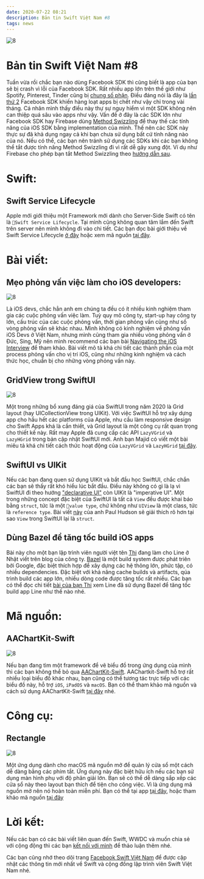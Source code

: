 ```yaml
---
date: 2020-07-22 08:21
description: Bản tin Swift Việt Nam #8
tags: news
---
```


![8](https://raw.githubusercontent.com/SwiftVietnam/SwiftVietnam/master/Output/Images/swiftvietnam/8/swiftvietnam_8.png)

# Bản tin Swift Việt Nam #8

Tuần vừa rồi chắc bạn nào dùng Facebook SDK thì cũng biết là app của bạn sẽ bị crash vì lỗi của Facebook SDK. Rất nhiều app lớn trên thế giới như Spotify, Pinterest, Tinder cũng bị [chung số phận](https://www.theverge.com/2020/7/10/21319784/ios-apps-crashing-spotify-tiktok-pinterest-tinder-facebook-sdk-certification-issue). Điều đáng nói là đây là [lần thứ 2](https://www.theverge.com/2020/5/6/21250023/facebook-sdk-login-spotify-tinder-tiktok-ios-iphone-crash) Facebook SDK khiến hàng loạt apps bị chết như vậy chỉ trong vài tháng. Cá nhân mình thấy điều này thự sự nguy hiểm vì một SDK không nên can thiệp quá sâu vào apps như vậy. Vấn đề ở đây là các SDK lớn như Facebook SDK hay Firebase dùng [Method Swizzling](https://nshipster.com/method-swizzling/) để thay thế các tính năng của iOS SDK bằng implementation của mình. Thế nên các SDK này thực sự đã khả dụng ngay cả khi bạn chưa sử dụng bất cứ tính năng nào của nó. Nếu có thể, các bạn nên tránh sử dụng các SDKs khi các bạn không thể tắt được tính năng Method Swizzling đi vì rất dễ gây xung đột. Ví dụ như Firebase cho phép bạn tắt Method Swizzling theo [hướng dẫn sau](https://firebase.google.com/docs/cloud-messaging/ios/client#:~:text=Method%20swizzling%20in%20Firebase%20Cloud%20Messaging,-The%20FCM%20SDK&text=Developers%20who%20prefer%20not%20to,to%20NO%20(boolean%20value).).

# Swift:

## Swift Service Lifecycle

Apple mới giới thiệu một Framework mới dành cho Server-Side Swift có tên là `Swift Service Lifecycle`. Tại mình cũng không quan tâm lắm đến Swift trên server nên mình không đi vào chi tiết. Các bạn đọc bài giới thiệu về Swift Service Lifecycle [ở đây](https://swift.org/blog/swift-service-lifecycle/) hoặc xem mã nguồn [tại đây](https://github.com/swift-server/swift-service-lifecycle).

# Bài viết:

## Mẹo phỏng vấn việc làm cho iOS developers:

![8](https://raw.githubusercontent.com/SwiftVietnam/SwiftVietnam/master/Output/Images/swiftvietnam/8/interview.png)

Là iOS devs, chắc hẳn anh em chúng ta đều có ít nhiều kinh nghiệm tham gia các cuộc phỏng vấn việc làm. Tuỳ quy mô công ty, start-up hay công ty lớn, cấu trúc của các cuộc phỏng vấn, thời gian phỏng vấn cũng như số vòng phỏng vấn sẽ khác nhau. Mình không có kinh nghiệm về phỏng vấn iOS Devs ở Việt Nam, nhưng mình cũng tham gia nhiều vòng phỏng vấn ở Đức, Sing, Mỹ nên mình recommend các bạn bài [Navigating the iOS Interview](https://www.raywenderlich.com/10625296-navigating-the-ios-interview) để tham khảo. Bài viết mô tả khá chi tiết các thành phần của một process phỏng vấn cho vị trí iOS, cũng như những kinh nghiệm và cách thức học, chuẩn bị cho những vòng phỏng vấn này.

## GridView trong SwiftUI

![8](https://raw.githubusercontent.com/SwiftVietnam/SwiftVietnam/master/Output/Images/swiftvietnam/8/gridview.png)

Một trong những bổ xung đáng giá của SwiftUI trong năm 2020 là Grid layout (hay UICollectionView trong UIKit). Với việc SwiftUI hỗ trợ xây dựng app cho hầu hết các platforms của Apple, nhu cầu làm responsive design cho Swift Apps khá là cần thiết, và Grid layout là một công cụ rất quan trọng cho thiết kế này. Rất may Apple đã cung cấp các API `LazyVGrid` và `LazyHGrid` trong bản cập nhật SwiftUI mới. Anh bạn Majid có viết một bài miêu tả khá chi tiết cách thức hoạt động của `LazyVGrid` và `LazyHGrid` [tại đây](https://swiftwithmajid.com/2020/07/08/mastering-grids-in-swiftui/).

## SwiftUI vs UIKit

Nếu các bạn đang quen sử dụng UIKit và bắt đầu học SwiftUI, chắc chắn các bạn sẽ thấy rất khó hiểu lúc bắt đầu. Điều này không có gì là lạ vì SwiftUI đi theo hướng ["declarative UI"](https://developer.apple.com/xcode/swiftui/) còn UIKit là "imperative UI". Một trong những concept đặc biệt của SwiftUI là tất cả `View` đều được khai báo bằng `struct`, tức là một `value type`, chứ không như `UIView` là một class, tức là `reference type`. Bài viết [này](https://www.hackingwithswift.com/books/ios-swiftui/why-does-swiftui-use-structs-for-views) của anh Paul Hudson sẽ giải thích rõ hơn tại sao `View` trong SwiftUI lại là `struct`.

## Dùng Bazel để tăng tốc build iOS apps

Bài này cho một bạn lập trình viên người việt tên [Thi](https://twitter.com/thi_dt) đang làm cho Line ở Nhật viết trên blog của công ty. [Bazel](https://bazel.build/) là một build system được phát triên bởi Google, đặc biệt thích hợp để xây dựng các hệ thông lớn, phức tập, có nhiều dependencies. Đặc biệt với khả năng cache builds và artifacts, qúa trình build các app lớn, nhiều dòng code được tăng tốc rất nhiều. Các bạn có thể đọc chi tiết [bài của bạn Thi](https://engineering.linecorp.com/en/blog/improving-build-performance-line-ios-bazel/) xem Line đã sử dụng Bazel để tăng tốc build app Line như thế nào nhé.

# Mã nguồn:

## AAChartKit-Swift

![8](https://raw.githubusercontent.com/SwiftVietnam/SwiftVietnam/master/Output/Images/swiftvietnam/8/aachartkit.png)

Nếu bạn đang tìm một framework để vẽ biểu đồ trong ứng dụng của mình thì các bạn không thể bỏ qua [AAChartKit-Swift](https://github.com/AAChartModel/AAChartKit-Swift). AAChartkit-Swift hỗ trợ rất nhiều loại biểu đồ khác nhau, bạn cũng có thể tương tác trực tiếp với các biểu đồ này, hỗ trợ `iOS`, `iPadOS` và `macOS`. Bạn có thể tham khảo mã nguồn và cách sử dụng AAChartKit-Swift [tại đây](https://github.com/AAChartModel/AAChartKit-Swift) nhé.

# Công cụ:

## Rectangle

![8](https://raw.githubusercontent.com/SwiftVietnam/SwiftVietnam/master/Output/Images/swiftvietnam/8/rectangle.png)

Một ứng dụng dành cho macOS mã nguồn mở để quản lý cửa sổ một cách dễ dàng bằng các phím tắt. Ứng dụng này đặc biệt hữu ích nếu các bạn sử dụng màn hình phụ với độ phân giải lớn. Bạn sẽ có thể dễ dàng sắp xếp các cửa sổ này theo layout bạn thích để tiện cho công việc. Vì là ứng dụng mã nguồn mở nên nó hoàn toàn miễn phí. Bạn có thể tại app [tại đây](https://rectangleapp.com/), hoặc tham khảo mã nguồn [tại đây](https://github.com/rxhanson/Rectangle)

# Lời kết:

Nếu các bạn có các bài viết liên quan đến Swift, WWDC và muốn chia sẻ với cộng động thì các bạn [kết nối với mình](https://www.facebook.com/tran.binhan) để thảo luận thêm nhé.

Các bạn cũng nhớ theo dõi trang [Facebook Swift Việt Nam](https://www.facebook.com/Swift-Vi%E1%BB%87t-Nam-396835394265318) để được cập nhật các thông tin mới nhất về Swift và cộng đồng lập trình viên Swift Việt Nam nhé.